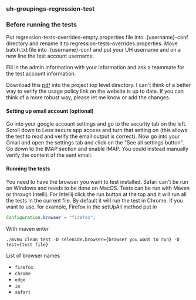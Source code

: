 ### uh-groupings-regression-test

### Before running the tests
Put regression-tests-overrides-empty.properties file into .{username}-conf directory and rename it to regression-tests-overrides.properties. Move batch.txt file into .{username}-conf and put your UH username and on a new line the test account username.

Fill in the admin information with your information and ask a teammate for the test account information.

Download this [pdf](https://www.hawaii.edu/policy/docs/temp/ep2.210.pdf) into the project top level directory. I can't think of a better way to verify the usage policy link on the website is up to date. If you can think of a more robust way, please let me know or add the changes.

#### Setting up email account (optional)
Go into your google account settings and go to the security tab on the left. Scroll down to Less secure app access and turn that setting on (this allows the test to read and verify the email output is correct). Now go into your Gmail and open the settings tab and click on the "See all settings button". Go down to the IMAP section and enable IMAP. You could instead manually verify the content of the sent email.

#### Running the tests
You need to have the browser you want to test installed. Safari can't be run on Windows and needs to be done on MacOS.
Tests can be run with Maven or through Intellij. For Intellij click the run button at the top and it will run all the tests in the current file. By default it will run the test in Chrome. If you want to use, for example, Firefox in the setUpAll method put in 
```java
Configuration.browser = "firefox";
```
With maven enter 
```
./mvnw clean test -D selenide.browser={browser you want to run} -D test={test file}
```
List of browser names

- ```firefox```
- ```chrome``` 
- ```edge```  
- ```ie```
- ```safari```




